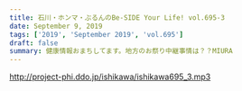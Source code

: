 ```yaml
---
title: 石川・ホンマ・ぶるんのBe-SIDE Your Life! vol.695-3
date: September 9, 2019
tags: ['2019', 'September 2019', 'vol.695']
draft: false
summary: 健康情報おまちしてます。地方のお祭り中継事情は？？MIURA
---
```


http://project-phi.ddo.jp/ishikawa/ishikawa695_3.mp3